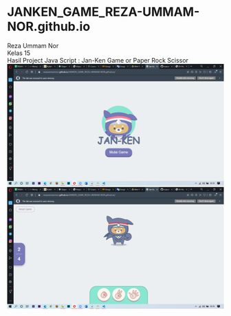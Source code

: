 # JANKEN_GAME_REZA-UMMAM-NOR.github.io

Reza Ummam Nor <br>
Kelas 15 <br>
Hasil Project Java Script : Jan-Ken Game or Paper Rock Scissor <br>
![alt text](img/tampilanDepan.png)
![alt text](img/tampilanGame.png)
